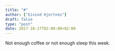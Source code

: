 ```yaml
---
title: "#"
author: ["Eivind Hjertnes"]
draft: false
type: "post"
date: 2017-10-27T02:00:00+02:00
---
```


Not enough coffee or not enough sleep this week.
